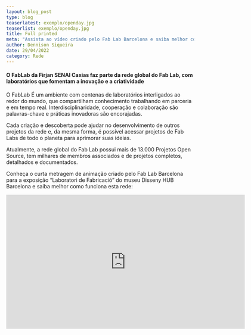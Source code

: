 ```yaml
---
layout: blog_post
type: blog
teaserlatest: exemplo/openday.jpg
teaserlist: exemplo/openday.jpg
title: Full printed
meta: "Assista ao vídeo criado pelo Fab Lab Barcelona e saiba melhor como a rede Fab Lab conecta pessoas ao redor do mundo."
author: Dennison Siqueira
date: 29/04/2022
category: Rede
---
```


<h4> O FabLab da Firjan SENAI Caxias faz parte da rede global do Fab Lab, com laboratórios que fomentam a inovação e a criatividade </H4>

O FabLab É um ambiente com centenas de laboratórios interligados ao redor do mundo, que compartilham conhecimento trabalhando em parceria e em tempo real. Interdisciplinaridade, cooperação e colaboração são palavras-chave e práticas inovadoras são encorajadas. 

Cada criação e descoberta pode ajudar no desenvolvimento de outros projetos da rede e, da mesma forma, é possível acessar projetos de Fab Labs de todo o planeta para aprimorar suas ideias. 

Atualmente, a rede global do Fab Lab possui mais de 13.000 Projetos Open Source, tem milhares de membros associados e de projetos completos, detalhados e documentados.

Conheça o curta metragem de animação criado pelo Fab Lab Barcelona para a exposição “Laboratori de Fabricació” do museu Disseny HUB Barcelona e saiba melhor como funciona esta rede:

<iframe title="vimeo-player" src="https://player.vimeo.com/video/12768578?h=0a6f18e229" width="640" height="360" frameborder="0" allowfullscreen></iframe>
